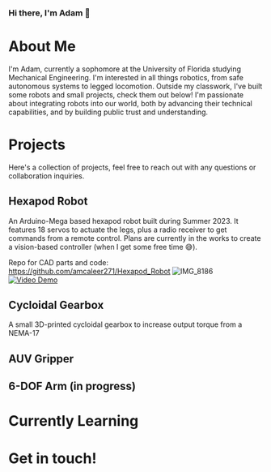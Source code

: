 ### Hi there, I'm Adam 👋

# About Me

I'm Adam, currently a sophomore at the University of Florida studying Mechanical Engineering. I'm interested in all things robotics, from safe autonomous systems to legged locomotion. Outside my classwork, I've built some robots and small projects, check them out below! I'm passionate about integrating robots into our world, both by advancing their technical capabilities, and by building public trust and understanding.

# Projects

Here's a collection of projects, feel free to reach out with any questions or collaboration inquiries.
## Hexapod Robot
An Arduino-Mega based hexapod robot built during Summer 2023. It features 18 servos to actuate the legs, plus a radio receiver to get commands from a remote control. Plans are currently in the works to create a vision-based controller (when I get some free time 😅).

Repo for CAD parts and code: https://github.com/amcaleer271/Hexapod_Robot
![IMG_8186](https://github.com/amcaleer271/amcaleer271/assets/93012410/c1706d5e-2fe7-4af4-9514-e5c550076eb8)
[![Video Demo](https://img.youtube.com/vi/QX3Zz461Cco/maxresdefault.jpg)](https://youtu.be/QX3Zz461Cco)




## Cycloidal Gearbox
A small 3D-printed cycloidal gearbox to increase output torque from a NEMA-17
## AUV Gripper

## 6-DOF Arm (in progress)

# Currently Learning

# Get in touch!


